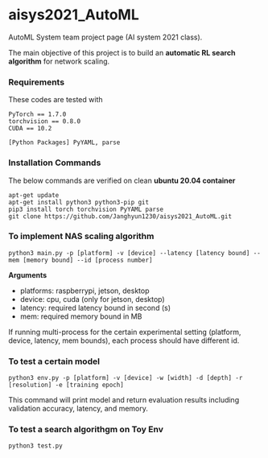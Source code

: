 # aisys2021_AutoML
AutoML System team project page (AI system 2021 class).

The main objective of this project is to build an **automatic RL search algorithm** for network scaling. 

### Requirements 
These codes are tested with
```
PyTorch == 1.7.0
torchvision == 0.8.0
CUDA == 10.2

[Python Packages] PyYAML, parse
```

### Installation Commands
The below commands are verified on clean **ubuntu 20.04 container**
```
apt-get update
apt-get install python3 python3-pip git
pip3 install torch torchvision PyYAML parse
git clone https://github.com/Janghyun1230/aisys2021_AutoML.git
```

### To implement NAS scaling algorithm
```
python3 main.py -p [platform] -v [device] --latency [latency bound] --mem [memory bound] --id [process number]
```
**Arguments**  
- platforms: raspberrypi, jetson, desktop   
- device: cpu, cuda (only for jetson, desktop)
- latency: required latency bound in second (s)
- mem: required memory bound in MB 

If running multi-process for the certain experimental setting (platform, device, latency, mem bounds), each process should have different id.

### To test a certain model
```
python3 env.py -p [platform] -v [device] -w [width] -d [depth] -r [resolution] -e [training epoch]
```
This command will print model and return evaluation results including validation accuracy, latency, and memory.

### To test a search algorithgm on Toy Env
```
python3 test.py 
```
